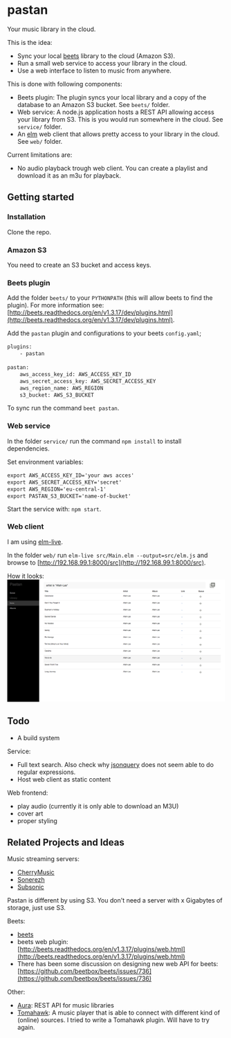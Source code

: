 # pastan
Your music library in the cloud.

This is the idea:
- Sync your local [beets](http://beets.io/) library to the cloud (Amazon S3).
- Run a small web service to access your library in the cloud.
- Use a web interface to listen to music from anywhere.

This is done with following components:
- Beets plugin: The plugin syncs your local library and a copy of the database to an Amazon S3 bucket. See `beets/` folder.
- Web service: A node.js application hosts a REST API allowing access your library from S3. This is you would run somewhere in the cloud. See `service/` folder.
- An [elm](http://elm-lang.org/) web client that allows pretty access to your library in the cloud. See `web/` folder.

Current limitations are:
- No audio playback trough web client. You can create a playlist and download it as an m3u for playback.

## Getting started
### Installation
Clone the repo.

### Amazon S3
You need to create an S3 bucket and access keys.

### Beets plugin
Add the folder `beets/` to your `PYTHONPATH` (this will allow beets to find the plugin). For more information see: [http://beets.readthedocs.org/en/v1.3.17/dev/plugins.html](http://beets.readthedocs.org/en/v1.3.17/dev/plugins.html).

Add the `pastan` plugin and configurations to your beets `config.yaml`;

```
plugins:
    - pastan

pastan:
    aws_access_key_id: AWS_ACCESS_KEY_ID
    aws_secret_access_key: AWS_SECRET_ACCESS_KEY
    aws_region_name: AWS_REGION
    s3_bucket: AWS_S3_BUCKET
```

To sync run the command `beet pastan`.

### Web service
In the folder `service/` run the command `npm install` to install dependencies.

Set environment variables:

```
export AWS_ACCESS_KEY_ID='your aws acces'
export AWS_SECRET_ACCESS_KEY='secret'
export AWS_REGION='eu-central-1'
export PASTAN_S3_BUCKET='name-of-bucket'
```

Start the service with: `npm start`.

### Web client
I am using [elm-live](https://github.com/tomekwi/elm-live).

In the folder `web/` run `elm-live src/Main.elm --output=src/elm.js` and browse to [http://192.168.99.1:8000/src](http://192.168.99.1:8000/src).

How it looks: ![Screenshot](/screenshots/items.png?raw=true)

## Todo
- A build system

Service:
- Full text search. Also check why [jsonquery](https://www.npmjs.com/package/jsonquery) does not seem able to do regular expressions.
- Host web client as static content

Web frontend:
- play audio (currently it is only able to download an M3U)
- cover art
- proper styling

## Related Projects and Ideas
Music streaming servers:
- [CherryMusic](http://www.fomori.org/cherrymusic/)
- [Sonerezh](https://www.sonerezh.bzh/)
- [Subsonic](http://www.subsonic.org)

Pastan is different by using S3. You don't need a server with x Gigabytes of storage, just use S3.

Beets:
- [beets](http://beets.io/)
- beets web plugin: [http://beets.readthedocs.org/en/v1.3.17/plugins/web.html](http://beets.readthedocs.org/en/v1.3.17/plugins/web.html)
- There has been some discussion on designing new web API for beets: [https://github.com/beetbox/beets/issues/736](https://github.com/beetbox/beets/issues/736)

Other:
- [Aura](https://github.com/beetbox/aura): REST API for music libraries
- [Tomahawk](https://www.tomahawk-player.org/): A music player that is able to connect with different kind of (online) sources. I tried to write a Tomahawk plugin. Will have to try again.
